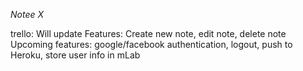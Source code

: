 *Notee X*

trello: Will update
Features: Create new note, edit note, delete note
Upcoming features: google/facebook authentication, logout, push to Heroku, store user info in mLab